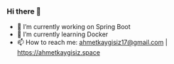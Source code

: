 ### Hi there 👋

- 🔭 I’m currently working on Spring Boot 
- 🌱 I’m currently learning Docker
- 📫 How to reach me: ahmetkaygisiz17@gmail.com | https://ahmetkaygisiz.space
